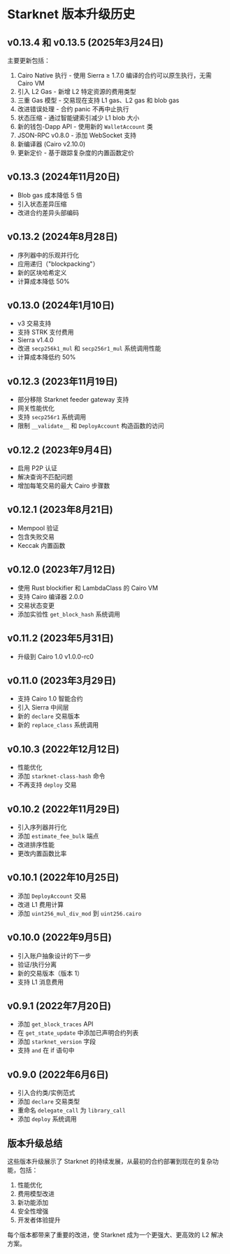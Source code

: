 # Starknet 版本升级历史

## v0.13.4 和 v0.13.5 (2025年3月24日)
主要更新包括：
1. Cairo Native 执行 - 使用 Sierra ≥ 1.7.0 编译的合约可以原生执行，无需 Cairo VM
2. 引入 L2 Gas - 新增 L2 特定资源的费用类型
3. 三重 Gas 模型 - 交易现在支持 L1 gas、L2 gas 和 blob gas
4. 改进错误处理 - 合约 panic 不再中止执行
5. 状态压缩 - 通过智能键索引减少 L1 blob 大小
6. 新的钱包-Dapp API - 使用新的 `WalletAccount` 类
7. JSON-RPC v0.8.0 - 添加 WebSocket 支持
8. 新编译器 (Cairo v2.10.0)
9. 更新定价 - 基于跟踪复杂度的内置函数定价

## v0.13.3 (2024年11月20日)
- Blob gas 成本降低 5 倍
- 引入状态差异压缩
- 改进合约差异头部编码

## v0.13.2 (2024年8月28日)
- 序列器中的乐观并行化
- 应用递归（"blockpacking"）
- 新的区块哈希定义
- 计算成本降低 50%

## v0.13.0 (2024年1月10日)
- v3 交易支持
- 支持 STRK 支付费用
- Sierra v1.4.0
- 改进 `secp256k1_mul` 和 `secp256r1_mul` 系统调用性能
- 计算成本降低约 50%

## v0.12.3 (2023年11月19日)
- 部分移除 Starknet feeder gateway 支持
- 网关性能优化
- 支持 `secp256r1` 系统调用
- 限制 `__validate__` 和 `DeployAccount` 构造函数的访问

## v0.12.2 (2023年9月4日)
- 启用 P2P 认证
- 解决查询不匹配问题
- 增加每笔交易的最大 Cairo 步骤数

## v0.12.1 (2023年8月21日)
- Mempool 验证
- 包含失败交易
- Keccak 内置函数

## v0.12.0 (2023年7月12日)
- 使用 Rust blockifier 和 LambdaClass 的 Cairo VM
- 支持 Cairo 编译器 2.0.0
- 交易状态变更
- 添加实验性 `get_block_hash` 系统调用

## v0.11.2 (2023年5月31日)
- 升级到 Cairo 1.0 v1.0.0-rc0

## v0.11.0 (2023年3月29日)
- 支持 Cairo 1.0 智能合约
- 引入 Sierra 中间层
- 新的 `declare` 交易版本
- 新的 `replace_class` 系统调用

## v0.10.3 (2022年12月12日)
- 性能优化
- 添加 `starknet-class-hash` 命令
- 不再支持 `deploy` 交易

## v0.10.2 (2022年11月29日)
- 引入序列器并行化
- 添加 `estimate_fee_bulk` 端点
- 改进排序性能
- 更改内置函数比率

## v0.10.1 (2022年10月25日)
- 添加 `DeployAccount` 交易
- 改进 L1 费用计算
- 添加 `uint256_mul_div_mod` 到 `uint256.cairo`

## v0.10.0 (2022年9月5日)
- 引入账户抽象设计的下一步
- 验证/执行分离
- 新的交易版本（版本 1）
- 支持 L1 消息费用

## v0.9.1 (2022年7月20日)
- 添加 `get_block_traces` API
- 在 `get_state_update` 中添加已声明合约列表
- 添加 `starknet_version` 字段
- 支持 `and` 在 if 语句中

## v0.9.0 (2022年6月6日)
- 引入合约类/实例范式
- 添加 `declare` 交易类型
- 重命名 `delegate_call` 为 `library_call`
- 添加 `deploy` 系统调用

## 版本升级总结
这些版本升级展示了 Starknet 的持续发展，从最初的合约部署到现在的复杂功能，包括：
1. 性能优化
2. 费用模型改进
3. 新功能添加
4. 安全性增强
5. 开发者体验提升

每个版本都带来了重要的改进，使 Starknet 成为一个更强大、更高效的 L2 解决方案。
